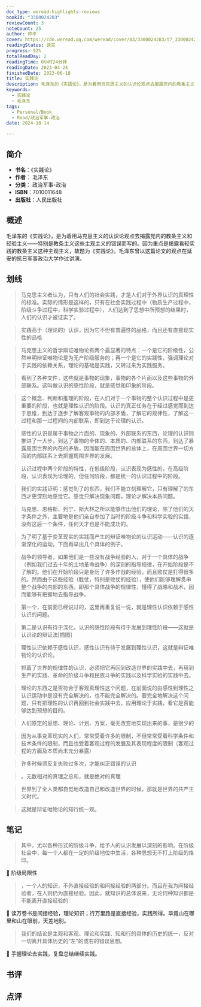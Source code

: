 ```yaml
---
doc_type: weread-highlights-reviews
bookId: "3300024283"
reviewCount: 3
noteCount: 25
author: 仲平
cover: https://cdn.weread.qq.com/weread/cover/83/3300024283/t7_3300024283.jpg
readingStatus: 读完
progress: 92%
totalReadDay: 2
readingTime: 0小时24分钟
readingDate: 2023-04-24
finishedDate: 2023-06-18
title: 实践论
description: 毛泽东的《实践论》，是为着用马克思主义的认识论观点去揭露党内的教条主义和经验主义——特别是教条主义这些主观主义的错误而写的。因为重点是揭露看轻实践的教条主义这种主观主义，故题为《实践论》。毛泽东曾以这篇论文的观点在延安的抗日军事政治大学作过讲演。
keywords:
  - 实践论
  - 毛泽东
tags:
  - Personal/Book
  - Read/政治军事-政治
date: 2024-10-14

---
```


## 简介

- **书名**：《实践论》
- **作者**： 毛泽东
- **分类**： 政治军事-政治
- **ISBN**：7010011648
- **出版社**：人民出版社

## 概述

毛泽东的《实践论》，是为着用马克思主义的认识论观点去揭露党内的教条主义和经验主义——特别是教条主义这些主观主义的错误而写的。因为重点是揭露看轻实践的教条主义这种主观主义，故题为《实践论》。毛泽东曾以这篇论文的观点在延安的抗日军事政治大学作过讲演。

## 划线 
 

> 马克思主义者认为，只有人们的社会实践，才是人们对于外界认识的真理性的标准。实际的情形是这样的，只有在社会实践过程中（物质生产过程中，阶级斗争过程中，科学实验过程中），人们达到了思想中所预想的结果时，人们的认识才被证实了。 

> 实践高于（理论的）认识，因为它不但有普遍性的品格，而且还有直接现实性的品格 

> 马克思主义的哲学辩证唯物论有两个最显著的特点：一个是它的阶级性，公然申明辩证唯物论是为无产阶级服务的；再一个是它的实践性，强调理论对于实践的依赖关系，理论的基础是实践，又转过来为实践服务。 

> 看到了各种文件，这些就是事物的现象，事物的各个片面以及这些事物的外部联系。这叫做认识的感性阶段，就是感觉和印象的阶段。 

> 这个概念、判断和推理的阶段，在人们对于一个事物的整个认识过程中是更重要的阶段，也就是理性认识的阶段。认识的真正任务在于经过感觉而到达于思维，到达于逐步了解客观事物的内部矛盾，了解它的规律性，了解这一过程和那一过程间的内部联系，即到达于论理的认识。 

> 感性的认识是属于事物之片面的、现象的、外部联系的东西，论理的认识则推进了一大步，到达了事物的全体的、本质的、内部联系的东西，到达了暴露周围世界的内在的矛盾，因而能在周围世界的总体上，在周围世界一切方面的内部联系上去把握周围世界的发展。 

> 认识过程中两个阶段的特性，在低级阶段，认识表现为感性的，在高级阶段，认识表现为论理的，但任何阶段，都是统一的认识过程中的阶段。 

> 我们的实践证明：感觉到了的东西，我们不能立刻理解它，只有理解了的东西才更深刻地感觉它。感觉只解决现象问题，理论才解决本质问题。 

> 马克思、恩格斯、列宁、斯大林之所以能够作出他们的理论，除了他们的天才条件之外，主要地是他们亲自参加了当时的阶级斗争和科学实验的实践，没有这后一个条件，任何天才也是不能成功的。 

> 为了明了基于变革现实的实践而产生的辩证唯物论的认识运动——认识的逐渐深化的运动，下面再举出几个具体的例子。 

> 战争的领导者，如果他们是一些没有战争经验的人，对于一个具体的战争（例如我们过去十年的土地革命战争）的深刻的指导规律，在开始阶段是不了解的。他们在开始阶段只是身历了许多作战的经验，而且败仗是打得很多的。然而由于这些经验（胜仗，特别是败仗的经验），使他们能够理解贯串整个战争的内部的东西，即那个具体战争的规律性，懂得了战略和战术，因而能够有把握地去指导战争。 

> 第一个，在前面已经说过的，这里再重复说一说，就是理性认识依赖于感性认识的问题。 

> 第二是认识有待于深化，认识的感性阶段有待于发展到理性阶段——这就是认识论的辩证法[插图] 

> 理性认识依赖于感性认识，感性认识有待于发展到理性认识，这就是辩证唯物论的认识论。 

> 抓着了世界的规律性的认识，必须把它再回到改造世界的实践中去，再用到生产的实践、革命的阶级斗争和民族斗争的实践以及科学实验的实践中去。 

> 理论的东西之是否符合于客观真理性这个问题，在前面说的由感性到理性之认识运动中是没有完全解决的，也不能完全解决的。要完全地解决这个问题，只有把理性的认识再回到社会实践中去，应用理论于实践，看它是否能够达到预想的目的。 

> 人们原定的思想、理论、计划、方案，毫无改变地实现出来的事，是很少的 

> 因为从事变革现实的人们，常常受着许多的限制，不但常常受着科学条件和技术条件的限制，而且也受着客观过程的发展及其表现程度的限制（客观过程的方面及本质尚未充分暴露） 

> 许多时候须反复失败过多次，才能纠正错误的认识 

> 。无数相对的真理之总和，就是绝对的真理 

> 世界到了全人类都自觉地改造自己和改造世界的时候，那就是世界的共产主义时代。 

> 这就是辩证唯物论的知行统一观。

## 笔记


> 其中，尤以各种形式的阶级斗争，给予人的认识发展以深刻的影响。在阶级社会中，每一个人都在一定的阶级地位中生活，各种思想无不打上阶级的烙印。

💭 阶级局限性

> ，一个人的知识，不外直接经验的和间接经验的两部分。而且在我为间接经验者，在人则仍为直接经验。因此，就知识的总体说来，无论何种知识都是不能离开直接经验的

💭 读万卷书是间接经验，理论知识；行万里路是直接经验，实践所得。毕竟山在哪里和山在眼前，天差地别。

> 我们的结论是主观和客观、理论和实践、知和行的具体的历史的统一，反对一切离开具体历史的“左”的或右的错误思想。

💭 手握理论去实践，复盘总结继续实践。

## 书评


## 点评
